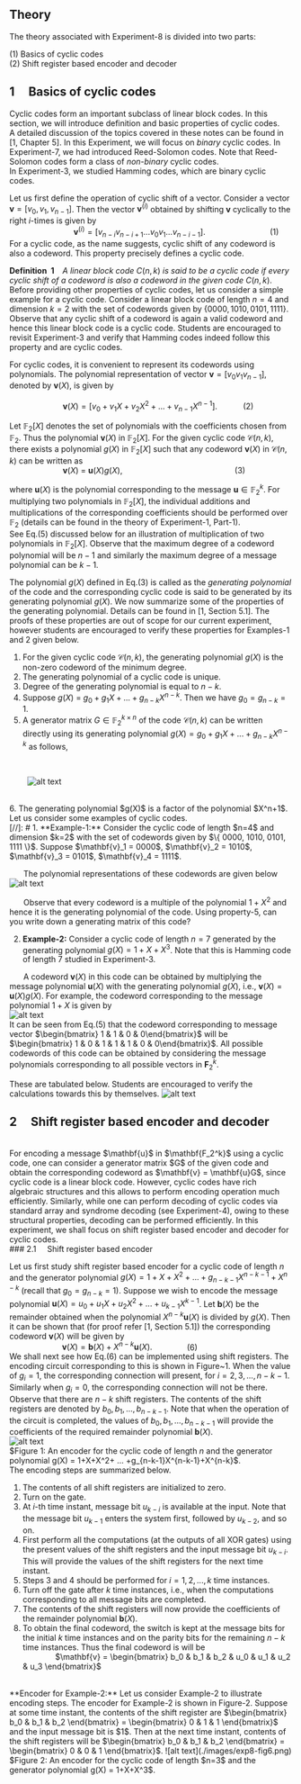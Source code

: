 ## Theory

The theory associated with Experiment-8 is divided into two parts:

(1) Basics of cyclic codes <br/>
(2) Shift register based encoder and decoder

## 1 &nbsp; &nbsp; Basics of cyclic codes

Cyclic codes form an important subclass of linear block codes. In this section, we will introduce definition and basic properties of cyclic codes. <br/> A detailed discussion of the topics covered in these notes can be found in [1, Chapter 5]. In this Experiment, we will focus on _binary_ cyclic codes. In Experiment-7, we had introduced Reed-Solomon codes. Note that Reed-Solomon codes form a class of _non-binary_ cyclic codes. <br/> In Experiment-3, we studied Hamming codes, which are binary cyclic codes.   

Let us first define the operation of cyclic shift of a vector. Consider a vector $\mathbf{v} = [v_0,   v_1, v_{n-1}]$. 
Then the vector $\mathbf{v}^{(i)}$ obtained by shifting $\mathbf{v}$ cyclically to the right $i$-times is given by <br/>
&nbsp; &nbsp; &nbsp; &nbsp; &nbsp; &nbsp; &nbsp; &nbsp; &nbsp; &nbsp;  &nbsp; &nbsp; &nbsp;&nbsp; &nbsp; $\mathbf{v}^{(i)} = [v_{n-i}  v_{n-i+1}  . . .  v_0   v_1  . . .  v_{n-i-1}]$. &ensp; &ensp;  &ensp; &ensp;&ensp; &ensp;&ensp; &ensp;&ensp;&ensp;&ensp;&ensp;&ensp;(1) <br/>
For a cyclic code, as the name suggests,  cyclic shift of any codeword is also a codeword. This property precisely defines a cyclic code. 
 
 **Definition&ensp;1** &ensp; _A linear block code_ $C(n,k)$ _is said to be a cyclic code if every cyclic shift of a codeword is also a codeword in the given code_ $C(n,k)$. <br/>
Before providing other properties of cyclic codes, let us consider a simple example for a cyclic code. Consider a linear block code of length $n=4$ and dimension $k=2$ 
with the set of codewords given by $\{ 0000, 1010, 0101, 1111 \}$. Observe that any cyclic shift of a codeword is again a valid codeword and hence this linear block code is a cyclic code. Students are encouraged to revisit Experiment-3 and verify that Hamming codes indeed follow this property and are cyclic codes.

For cyclic codes, it is convenient to represent its codewords using polynomials. The polynomial representation of vector $\mathbf{v} = [v_0  v_1  v_{n-1} ]$, denoted by $\mathbf{v}(X)$, is given by <br/>  
&ensp;&ensp;&ensp;&ensp;&ensp;&ensp;&ensp;&ensp;&ensp;&ensp;&ensp;&ensp;&ensp; $\mathbf{v}(X) = [ v_0 + v_1X + v_2X^2 + ... + v_{n-1}X^{n-1}]$. &ensp;&ensp;&ensp;&ensp;&ensp;&ensp;(2)

Let $\mathbb{F}_2[X]$ denotes the set of polynomials with the coefficients chosen from $\mathbb{F}_2$. Thus the polynomial $\mathbf{v}(X)$ in $\mathbb{F}_2[X]$.
For the given cyclic code $\mathcal{C}(n,k)$, there exists a polynomial $g(X)$ in $\mathbb{F}_2[X]$ such that any codeword $\mathbf{v}(X)$ in $\mathcal{C}(n,k)$ can be written as <br/>
&ensp;&ensp;&ensp;&ensp;&ensp;&ensp;&ensp;&ensp;&ensp;&ensp;&ensp;&ensp;&ensp; $\mathbf{v}(X)$ $=$ $\mathbf{u}(X)g(X)$, &ensp;&ensp;&ensp;&ensp;&ensp;&ensp;&ensp;&ensp;&ensp;&ensp;&ensp;&ensp;&ensp;&ensp;&ensp;&ensp;&ensp;&ensp;&ensp;&ensp;&ensp;&ensp;&ensp;&ensp;&ensp;&ensp;&ensp;&ensp;(3)

where $\mathbf{u}(X)$ is the polynomial corresponding to the message $\mathbf{u} \in \mathbb{F}_2^k$. For multiplying two polynomials in $\mathbb{F}_2[X]$, the individual additions and multiplications of the corresponding coefficients should be performed over $\mathbb{F}_2$ (details can be found in the theory of Experiment-1, Part-1).
<br/> See Eq.(5) discussed below for an illustration of multiplication of two polynomials in $\mathbb{F}_2[X]$. Observe that the maximum degree of a codeword polynomial will be $n-1$ and similarly the maximum degree of a message polynomial can be $k-1$.

The polynomial $g(X)$ defined in Eq.(3) is called as the _generating polynomial_ of the code and the corresponding cyclic code is said to be generated by its generating polynomial $g(X)$. 
We now summarize some of the properties of the generating polynomial. Details can be found in [1, Section 5.1]. The proofs of these properties are out of scope for our current experiment, however students are encouraged to verify these properties for Examples-1 and 2 given below.

 1. For the given cyclic code $\mathcal{C}(n,k)$, the generating polynomial $g(X)$ is the non-zero codeword of the minimum degree.  
 2. The generating polynomial of a cyclic code is unique.
 3. Degree of the generating polynomial is equal to $n-k$.
 4. Suppose $g(X)$ $=$ $g_0 + g_1X + ... + g_{n-k}X^{n-k}$. Then we have $g_0 = g_{n-k} = 1$.
 5. A generator matrix $G \in \mathbb{F}_2^{k \times n}$ of the code $\mathcal{C}(n,k)$ can be written directly using its generating polynomial $g(X) = g_0 + g_1X + ... + g_{n-k}X^{n-k}$ as follows,
 <br/>
 
 &ensp;&ensp;&ensp;&ensp; ![alt text](./images/exp8-fig1.png)
 
 <br/>
 6. The generating polynomial $g(X)$ is a factor of the polynomial $X^n+1$.
 <br/>
 Let us consider some examples of cyclic codes. 
<br/>
<a/>
[//]: # 
1. **Example-1:** Consider the cyclic code of length $n=4$ and dimension $k=2$  with the set of codewords given by $\{ 0000, 1010, 0101, 1111 \}$. Suppose 
$\mathbf{v}_1 = 0000$, $\mathbf{v}_2 = 1010$, $\mathbf{v}_3 = 0101$, $\mathbf{v}_4 = 1111$. 

 &ensp;&ensp;&ensp; The polynomial representations of these codewords are given below
<br/>
![alt text](./images/exp8-fig2.png)
<br/>

 &ensp;&ensp;&ensp; Observe that every codeword is a multiple of the polynomial ${1+X^2}$ and hence it is the generating polynomial of the code. Using property-5, can you write down a generating matrix of this code?

2. **Example-2:** Consider a cyclic code of length $n=7$ generated by the generating polynomial $g(X) = 1 +X +X^3$. Note that this is Hamming code of length $7$ studied in Experiment-3. 

 &ensp;&ensp;&ensp; A codeword $\mathbf{v}(X)$ in this code can be obtained by multiplying the message polynomial $\mathbf{u}(X)$ with the generating polynomial $g(X)$, i.e., $\mathbf{v}(X) = \mathbf{u}(X) g(X)$. For example, the codeword corresponding to the message polynomial $1+X$ is given by 
<br/>
![alt text](./images/exp8-fig3.png)
<br/>
It can be seen from Eq.(5) that the codeword corresponding to message vector $\begin{bmatrix} 1 & 1 & 0 & 0\end{bmatrix}$ will be $\begin{bmatrix} 1 & 0 & 1 & 1 & 1 & 0 & 0\end{bmatrix}$.
All possible codewords of this code can be obtained by considering the message polynomials corresponding to all possible vectors in $\mathbf{F}_2^k$.

These are tabulated below. Students are encouraged to verify the calculations towards this by themselves.
![alt text](./images/exp8-fig4.png)
## 2 &nbsp; &nbsp; Shift register based encoder and decoder
<br/>
For encoding a message $\mathbf{u}$ in $\mathbf{F_2^k}$ using a cyclic code, one can consider a generator matrix $G$ of the given code and obtain the corresponding codeword as $\mathbf{v} = \mathbf{u}G$, since cyclic code is a linear block code. However, cyclic codes have rich algebraic structures and this allows to perform encoding operation much efficiently. Similarly, while one can perform decoding of cyclic codes via standard array and syndrome decoding (see Experiment-4), owing to these structural properties, decoding can be performed efficiently. In this experiment, we shall focus on shift register based encoder and decoder for cyclic codes. 
<br/>
### 2.1 &nbsp; &nbsp; Shift register based encoder

Let us first study shift register based encoder for a cyclic code of length $n$ and the generator polynomial $g(X) = 1+X+X^2+\ldots+g_{n-k-1}X^{n-k-1}+X^{n-k}$ (recall that $g_0=g_{n-k}=1$). Suppose we wish to encode the message polynomial $\mathbf{u}(X) = u_0+u_1X+u_2X^2+ ... +u_{k-1}X^{k-1}$. Let $\mathbf{b}(X)$ be the remainder obtained when the polynomial $X^{n-k}\mathbf{u}(X)$ is divided by $g(X)$. Then it can be shown that (for proof refer [1, Section 5.1]) the corresponding codeword $\mathbf{v}(X)$ will be given by 
<br/>
&ensp; &ensp;  &ensp; &ensp;&ensp; &ensp;&ensp; &ensp;&ensp;&ensp; $\mathbf{v}(X) = \mathbf{b}(X) + X^{n-k}\mathbf{u}(X).$ &ensp; &ensp;  &ensp; &ensp;&ensp; &ensp;(6)
</br>
We shall next see how Eq.(6) can be implemented using shift registers. The encoding circuit corresponding to this is shown in Figure~1. When the value of $g_i=1$, the corresponding connection will present, for $i = 2, 3, ... , n-k-1$. Similarly when $g_i=0$, the corresponding connection will not be there.  
Observe that there are $n-k$ shift registers. The contents of the shift registers are denoted by $b_0, b_1, ..., b_{n-k-1}$. Note that when the operation of the circuit is completed, the values of $b_0, b_1, ... , b_{n-k-1}$ will provide the coefficients of the required remainder polynomial $\mathbf{b}(X)$. 
<br/>
![alt text](./images/exp8-fig5.png)
<br/>
$Figure 1: An encoder for the cyclic code of length $n$ and the generator polynomial g(X) = 1+X+X^2+ ... +g_{n-k-1}X^{n-k-1}+X^{n-k}$.
<br/>
The encoding steps are summarized below.
1. The contents of all shift registers are initialized to zero.
2. Turn on the gate.
3. At $i$-th time instant, message bit $u_{k-i}$ is available at the input. Note that the message bit $u_{k-1}$ enters the system first, followed by $u_{k-2}$, and so on.
4. First perform all the computations (at the outputs of all XOR gates) using the present values of the shift registers and the input message bit $u_{k-i}$. This will provide the values of the shift registers for the next time instant.
5. Steps 3 and 4 should be performed for $i = 1, 2, ... , k$ time instances. 
6. Turn off the gate after $k$ time instances, i.e., when the computations corresponding to all message bits are completed.
7. The contents of the shift registers will now provide the coefficients of the remainder polynomial $\mathbf{b}(X)$.
8. To obtain the final codeword, the switch is kept at the message bits for the initial $k$ time instances and on the parity bits for the remaining $n-k$ time instances. Thus the final codeword is will be <br/>
&ensp; &ensp;&ensp; &ensp;&ensp; &ensp; $\mathbf{v} = \begin{bmatrix} b_0 & b_1 & b_2 & u_0 & u_1 & u_2 & u_3 \end{bmatrix}$ &ensp; &ensp;&ensp; &ensp;&ensp; &ensp; 
<br/>
**Encoder for Example-2:** Let us consider Example-2 to illustrate encoding steps. The encoder for Example-2 is shown in Figure-2. Suppose at some time instant, the contents of the shift register are $\begin{bmatrix} b_0 & b_1 & b_2 \end{bmatrix} = \begin{bmatrix} 0 & 1 & 1 \end{bmatrix}$ and the input message bit is $1$.
Then at the next time instant, contents of the shift registers will be $\begin{bmatrix} b_0 & b_1 & b_2 \end{bmatrix} = \begin{bmatrix} 0 & 0 & 1 \end{bmatrix}$.
![alt text](./images/exp8-fig6.png)
<br/>
$Figure 2: An encoder for the cyclic code of length $n=3$ and the generator polynomial g(X) = 1+X+X^3$.



